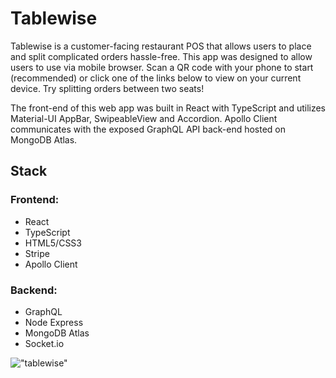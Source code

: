 # Tablewise

Tablewise is a customer-facing restaurant POS that allows users to place and split complicated orders hassle-free. This app was designed to allow users to use via mobile browser. Scan a QR code with your phone to start (recommended) or click one of the links below to view on your current device. Try splitting orders between two seats!

The front-end of this web app was built in React with TypeScript and utilizes Material-UI AppBar, SwipeableView and Accordion. Apollo Client communicates with the exposed GraphQL API back-end hosted on MongoDB Atlas.

## Stack

### Frontend:

- React
- TypeScript
- HTML5/CSS3
- Stripe
- Apollo Client

### Backend:

- GraphQL
- Node Express
- MongoDB Atlas
- Socket.io

!["tablewise"](https://github.com/AdamTranquilla/tablewise/blob/main/client/public/tablewise.gif?raw=true)
